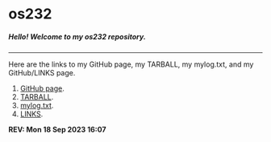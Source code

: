 # **os232**

##### Hello! Welcome to my os232 repository.
---

Here are the links to my GitHub page, my TARBALL, my mylog.txt, and my GitHub/LINKS page.
1. [GitHub page](https://iqzaardiansyah.github.io/os232/).
2. [TARBALL](https://os.vlsm.org/Log/iqzaardiansyah.tar.bz2.txt).
3. [mylog.txt](https://github.com/iqzaardiansyah/os232/blob/main/TXT/mylog.txt).
4. [LINKS](https://iqzaardiansyah.github.io/os232/LINKS).

**REV: Mon 18 Sep 2023 16:07**
